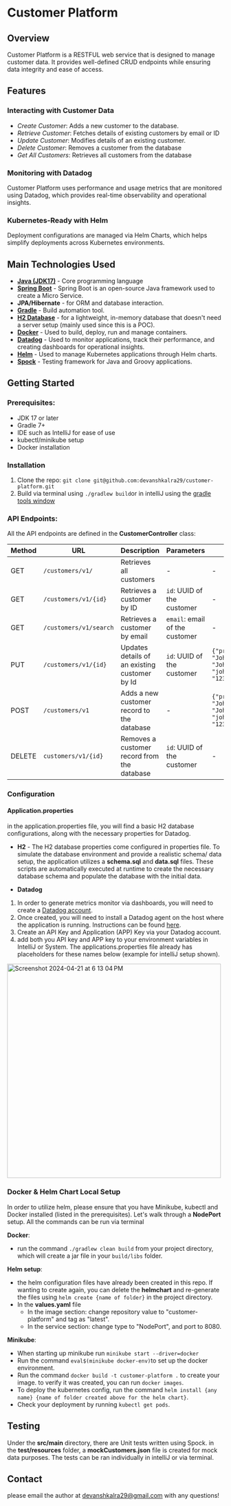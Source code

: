 # Customer Platform
## Overview
Customer Platform is a RESTFUL web service that is designed to manage customer data. It provides well-defined CRUD endpoints while ensuring data integrity and ease of access. 

## Features 
### Interacting with Customer Data

- *Create Customer*: Adds a new customer to the database.
- *Retrieve Customer*: Fetches details of existing customers by email or ID
- *Update Customer*: Modifies details of an existing customer.
- *Delete Customer*: Removes a customer from the database
- *Get All Customers*: Retrieves all customers from the database

### Monitoring with Datadog
Customer Platform uses performance and usage metrics that are monitored using Datadog, which provides real-time observability and operational insights.

### Kubernetes-Ready with Helm
Deployment configurations are managed via Helm Charts, which helps simplify deployments across Kubernetes environments.


## Main Technologies Used
- [**Java (JDK17)**](https://openjdk.org/projects/jdk/17/) - Core programming language
- [**Spring Boot**](https://docs.spring.io/spring-boot/docs/current/reference/htmlsingle/) - Spring Boot is an open-source Java framework used to create a Micro Service.
- **JPA/Hibernate** - for ORM and database interaction.
- [**Gradle**](https://docs.gradle.org/current/userguide/userguide.html) - Build automation tool.
- [**H2 Database**](https://www.h2database.com/html/main.html) - for a lightweight, in-memory database that doesn't need a server setup (mainly used since this is a POC).
- [**Docker**](https://docs.docker.com/) - Used to build, deploy, run and manage containers.
- [**Datadog**](https://docs.datadoghq.com/) - Used to monitor applications, track their performance, and creating dashboards for operational insights.
- [**Helm**](https://helm.sh/docs/) - Used to manage Kubernetes applications through Helm charts.
- [**Spock**](https://helm.sh/docs/) - Testing framework for Java and Groovy applications.

## Getting Started
### Prerequisites:
- JDK 17 or later
- Gradle 7+
- IDE such as IntelliJ for ease of use
- kubectl/minikube setup
- Docker installation

### Installation
1. Clone the repo:
`git clone git@github.com:devanshkalra29/customer-platform.git`
2. Build via terminal using `./gradlew build`or in intelliJ using the [gradle tools window](https://www.jetbrains.com/help/idea/jetgradle-tool-window.html)

### API Endpoints:
All the API endpoints are defined in the **CustomerController** class:

| Method | URL                   | Description | Parameters                 | Request Body Example                                                                                                                                                |
|--------|-----------------------|---          |----------------------------|---------------------------------------------------------------------------------------------------------------------------------------------------------------------|
 | GET    | `/customers/v1/`      | Retrieves all customers | -                          | -                                                                                                                                                                   |
 | GET    | `/customers/v1/{id}`  | Retrieves a customer by ID | `id`: UUID of the customer | -                                                                                                                                                                   |
 | GET    | `/customers/v1/search` | Retrieves a customer by email | `email`: email of the customer  | -                                                                                                                                                                   |
 | PUT    | `/customers/v1/{id}`  | Updates details of an existing customer by Id | `id`: UUID of the customer | `{"prefix" : "Mr.","firstName": "John","middleName": "Allen","lastName": "Johnson","suffix": "Sr","email": "john.johnson@example.com","phoneNumber": "1234567890" }` |
 | POST   | `/customers/v1`       | Adds a new customer record to the database    | - | `{"prefix" : "Mr.","firstName": "John","middleName": "Allen","lastName": "Johnson","suffix": "Sr","email": "john.johnson@example.com","phoneNumber": "1234567890" }` |
 | DELETE | `customers/v1/{id}`   | Removes a customer record from the database | `id`: UUID of the customer | - |


### Configuration
#### Application.properties
in the application.properties file, you will find a basic H2 database configurations, along with the necessary properties for Datadog.
- **H2** - The H2 database properties come configured in properties file. To simulate the database environment and provide a realistic schema/ data setup, the application utilizes a **schema.sql** and **data.sql** files. These scripts are automatically executed at runtime to create the necessary database schema and populate the database with the initial data.



- **Datadog** 
1. In order to generate metrics monitor via dashboards, you will need to create a [Datadog account](https://www.datadoghq.com/). 
2. Once created, you will need to install a Datadog agent on the host where the application is running. Instructions can be found [here](https://docs.datadoghq.com/getting_started/agent/).
3. Create an API Key and Application (APP) Key via your Datadog account.
4. add both you API key and APP key to your environment variables in IntelliJ or System. The applications.properties file already has placeholders for these names below (example for intelliJ setup shown).
<img width="497" alt="Screenshot 2024-04-21 at 6 13 04 PM" src="https://github.com/devanshkalra29/customer-platform/assets/112348374/8b05c5ec-4095-4bd6-aa6c-69ab261f4bb2">



### Docker & Helm Chart Local Setup
In order to utilize helm, please ensure that you have Minikube, kubectl and Docker installed (listed in the prerequisites). Let's walk through a **NodePort** setup. All the commands can be run via terminal

**Docker**: 
- run the command `./gradlew clean build` from your project directory, which will create a jar file in your `build/libs` folder.

**Helm setup**:
- the helm configuration files have already been created in this repo. If wanting to create again, you can delete the **helmchart** and re-generate the files using `helm create {name of folder}` in the project directory. 
- In the **values.yaml** file
  - In the image section: change repository value to "customer-platform" and tag as "latest".
  - In the service section: change type to "NodePort", and port to 8080.

**Minikube**:
- When starting up minikube run `minikube start --driver=docker`
- Run the command `eval$(minikube docker-env)`to set up the docker environment.
- Run the command `docker build -t customer-platform .` to create your image. to verify it was created, you can run `docker images`.
- To deploy the kubernetes config, run the command `helm install {any name} {name of folder created above for the helm chart}`.
- Check your deployment by running `kubectl get pods`.




## Testing
Under the **src/main** directory, there are Unit tests written using Spock. in the **test/resources** folder, a **mockCustomers.json** file is created for mock data purposes. The tests can be ran individually in intelliJ or via terminal.


## Contact
please email the author at devanshkalra29@gmail.com with any questions!












 
